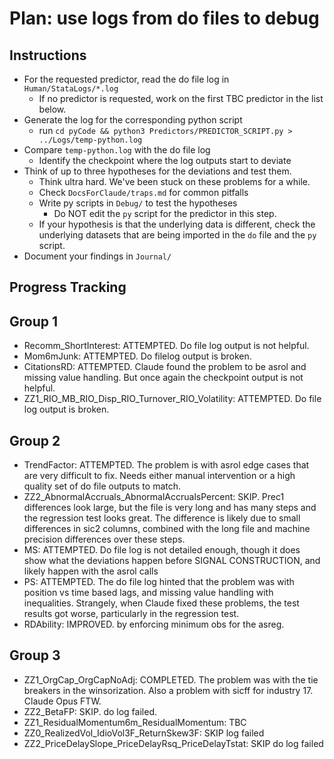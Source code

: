# Plan: use logs from do files to debug

## Instructions

- For the requested predictor, read the do file log in `Human/StataLogs/*.log`
    - If no predictor is requested, work on the first TBC predictor in the list below.
- Generate the log for the corresponding python script 
    - run `cd pyCode && python3 Predictors/PREDICTOR_SCRIPT.py > ../Logs/temp-python.log`
- Compare `temp-python.log` with the do file log
    - Identify the checkpoint where the log outputs start to deviate
- Think of up to three hypotheses for the deviations and test them. 
    - Think ultra hard. We've been stuck on these problems for a while.
    - Check `DocsForClaude/traps.md` for common pitfalls 
    - Write py scripts in `Debug/` to test the hypotheses
      - Do NOT edit the `py` script for the predictor in this step.
    - If your hypothesis is that the underlying data is different, check the underlying datasets that are being imported in the `do` file and the `py` script.
- Document your findings in `Journal/`

## Progress Tracking

## Group 1
- Recomm_ShortInterest: ATTEMPTED. Do file log output is not helpful.
- Mom6mJunk: ATTEMPTED. Do filelog output is broken.
- CitationsRD: ATTEMPTED. Claude found the problem to be asrol and missing value handling. But once again the checkpoint output is not helpful.
- ZZ1_RIO_MB_RIO_Disp_RIO_Turnover_RIO_Volatility: ATTEMPTED. Do file log output is broken.

## Group 2
- TrendFactor: ATTEMPTED. The problem is with asrol edge cases that are very difficult to fix. Needs either manual intervention or a high quality set of do file outputs to match.
- ZZ2_AbnormalAccruals_AbnormalAccrualsPercent: SKIP. Prec1 differences look large, but the file is very long and has many steps and the regression test looks great. The difference is likely due to small differences in sic2 columns, combined with the long file and machine precision differences over these steps. 
- MS: ATTEMPTED. Do file log is not detailed enough, though it does show what the deviations happen before SIGNAL CONSTRUCTION, and likely happen with the asrol calls
- PS: ATTEMPTED. The do file log hinted that the problem was with position vs time based lags, and missing value handling with inequalities. Strangely, when Claude fixed these problems, the test results got worse, particularly in the regression test.
- RDAbility: IMPROVED. by enforcing minimum obs for the asreg. 

## Group 3
- ZZ1_OrgCap_OrgCapNoAdj: COMPLETED. The problem was with the tie breakers in the winsorization. Also a problem with sicff for industry 17. Claude Opus FTW.
- ZZ2_BetaFP: SKIP. do log failed.
- ZZ1_ResidualMomentum6m_ResidualMomentum: TBC
- ZZ0_RealizedVol_IdioVol3F_ReturnSkew3F: SKIP log failed
- ZZ2_PriceDelaySlope_PriceDelayRsq_PriceDelayTstat: SKIP do log failed
